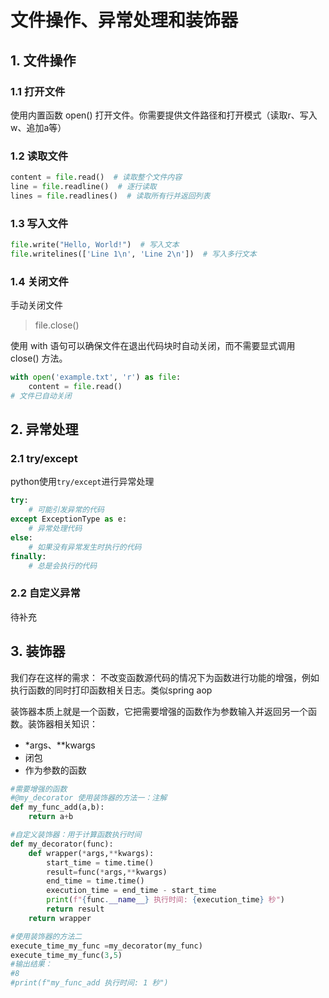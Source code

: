 # 文件操作、异常处理和装饰器
## 1. 文件操作
### 1.1 打开文件
使用内置函数 open() 打开文件。你需要提供文件路径和打开模式（读取r、写入w、追加a等）

### 1.2 读取文件
```python
content = file.read()  # 读取整个文件内容
line = file.readline()  # 逐行读取
lines = file.readlines()  # 读取所有行并返回列表
```
### 1.3 写入文件
```python
file.write("Hello, World!")  # 写入文本
file.writelines(['Line 1\n', 'Line 2\n'])  # 写入多行文本
```
### 1.4 关闭文件
手动关闭文件
>file.close()

使用 with 语句可以确保文件在退出代码块时自动关闭，而不需要显式调用 close() 方法。
```python
with open('example.txt', 'r') as file:
    content = file.read()
# 文件已自动关闭
```
## 2. 异常处理
### 2.1 try/except
python使用`try/except`进行异常处理
```python
try:
    # 可能引发异常的代码
except ExceptionType as e:
    # 异常处理代码
else:
    # 如果没有异常发生时执行的代码
finally:
    # 总是会执行的代码
```

### 2.2 自定义异常
待补充
## 3. 装饰器
我们存在这样的需求：
不改变函数源代码的情况下为函数进行功能的增强，例如执行函数的同时打印函数相关日志。类似spring aop

装饰器本质上就是一个函数，它把需要增强的函数作为参数输入并返回另一个函数。装饰器相关知识：
- *args、**kwargs
- 闭包
- 作为参数的函数

```python
#需要增强的函数
#@my_decorator 使用装饰器的方法一：注解
def my_func_add(a,b):
    return a+b

#自定义装饰器：用于计算函数执行时间
def my_decorator(func):
    def wrapper(*args,**kwargs):
        start_time = time.time()
        result=func(*args,**kwargs)
        end_time = time.time()
        execution_time = end_time - start_time
        print(f"{func.__name__} 执行时间: {execution_time} 秒")
        return result
    return wrapper

#使用装饰器的方法二
execute_time_my_func =my_decorator(my_func)
execute_time_my_func(3,5)
#输出结果：
#8
#print(f"my_func_add 执行时间: 1 秒")
```